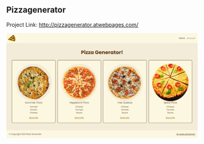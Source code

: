 ## Pizzagenerator

Project Link: http://pizzagenerator.atwebpages.com/

![alt text](https://raw.githubusercontent.com/Grois333/pizzagenerator/master/project_images/pizza_generator.png)